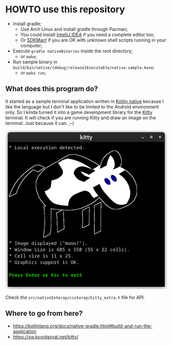 HOWTO use this repository
=========================

* Install gradle;
  - Use Arch Linux and install gradle through Pacman;
  - You could install [IntelliJ IDEA](https://www.jetbrains.com/idea/) if you need a complete editor too;
  - Or [SDKMan!](https://sdkman.io) if you are OK with unknown shell scripts running in your computer;
* Execute `gradle nativeBinaries` inside the root directory;
  - or `make`;
* Run sample binary in `build/bin/native/{debug|release}Executable/native-sample.kexe`;
  - or `make run`;


What does this program do?
--------------------------

It started as a sample terminal application written in [Kotlin native](https://kotlinlang.org/docs/native-overview.html) because I like the language but I don't like to be limited to the Android environment only. So I kinda turned it into a game development library for the [Kitty](https://sw.kovidgoyal.net/kitty) terminal. It will check if you are running Kitty and draw an image on the terminal. Just because it can. ;-)

![](screenshot.png)

Check the `src/nativeInterop/cinterop/kitty_extra.h` file for API.

Where to go from here?
----------------------

* https://kotlinlang.org/docs/native-gradle.html#build-and-run-the-application
* https://sw.kovidgoyal.net/kitty/
